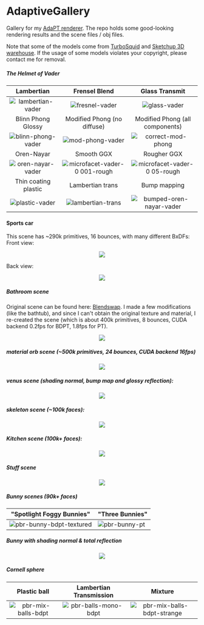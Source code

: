 # AdaptiveGallery
Gallery for my [AdaPT renderer](https://github.com/Enigmatisms/AdaPT). The repo holds some good-looking rendering results and the scene files / obj files.

Note that some of the models come from [TurboSquid](https://www.turbosquid.com/) and [Sketchup 3D warehouse](https://3dwarehouse.sketchup.com/). If the usage of some models violates your copyright, please contact me for removal.

##### The Helmet of Vader

|Lambertian|Frensel Blend|Glass Transmit|
|:---:|:---:|:---:|
|   ![lambertian-vader](https://github.com/Enigmatisms/AdaPT/assets/46109954/636774d9-d541-4561-aa56-80a4c5f7d2ba)|![fresnel-vader](https://github.com/Enigmatisms/AdaPT/assets/46109954/e1c70c7f-4ba5-49e2-be10-a8bdddf65fa1)|             ![glass-vader](https://github.com/Enigmatisms/AdaPT/assets/46109954/1156f1bf-5cb6-4ac8-b755-f616ec47670c)|
|Blinn Phong Glossy| Modified Phong (no diffuse)|Modified Phong (all components) |
|![blinn-phong-vader](https://github.com/Enigmatisms/AdaPT/assets/46109954/30a28f2b-9116-48a0-adcf-e6f2b28e8424)|![mod-phong-vader](https://github.com/Enigmatisms/AdaPT/assets/46109954/f5cb7540-d0f4-47fd-a3e2-774bc80e2432)|         ![correct-mod-phong](https://github.com/Enigmatisms/AdaPT/assets/46109954/dfa42a42-b5da-4f07-9656-aecd6e305976)|
|Oren-Nayar|Smooth GGX|Rougher GGX|
|![oren-nayar-vader](https://github.com/Enigmatisms/AdaptiveGallery/assets/46109954/36087bbf-d925-4d04-b2f1-faab4aeef6e6)|![microfacet-vader-0 001-rough](https://github.com/Enigmatisms/AdaptiveGallery/assets/46109954/63150d77-4510-48aa-975c-c7d3a71b4461)|![microfacet-vader-0 05-rough](https://github.com/Enigmatisms/AdaptiveGallery/assets/46109954/97c9c5eb-e575-4726-bc1c-144b71b0ad5d)|
|Thin coating plastic|Lambertian trans|Bump mapping|
|![plastic-vader](https://github.com/Enigmatisms/AdaptiveGallery/assets/46109954/05bb8045-929b-476f-9296-d99f0f92f810)|![lambertian-trans](https://github.com/Enigmatisms/AdaptiveGallery/assets/46109954/93849ff9-2570-48ea-a241-546ae1c4a9dd)|![bumped-oren-nayar-vader](https://github.com/Enigmatisms/AdaptiveGallery/assets/46109954/c375fc9e-38ec-4f72-a0aa-fbed22fe634c)|

#### Sports car

This scene has ~290k primitives, 16 bounces, with many different BxDFs:
Front view:
<p align="center"><img src="https://github.com/Enigmatisms/AdaPT/assets/46109954/b480b716-f6f2-4163-86d9-3b87591297de"/></p>

Back view:
<p align="center"><img src="https://github.com/Enigmatisms/AdaptiveGallery/assets/46109954/23b7c7a1-acc8-439f-a91a-903fdc28a381"/></p>

##### Bathroom scene

Original scene can be found here: [Blendswap](http://www.blendswap.com/blends/view/73937). I made a few modifications (like the bathtub), and since I can't obtain the original texture and material, I re-created the scene (which is about 400k primitives, 8 bounces, CUDA backend 0.2fps for BDPT, 1.8fps for PT).

<p align="center"><img src="https://github.com/Enigmatisms/AdaPT/assets/46109954/69272001-8acf-4196-9451-cfd4830e4067"/></p>

##### material orb scene (~500k primitives, 24 bounces, CUDA backend 16fps)

<p align="center"><img src="https://github.com/Enigmatisms/AdaPT/assets/46109954/79754d30-1ce6-4ab2-a382-42010ed7c5b5"/></p>

##### venus scene (shading normal, bump map and glossy reflection):

<p align="center"><img src="https://github.com/Enigmatisms/AdaptiveGallery/assets/46109954/e72cc048-c001-4d46-ae5f-828052c8cbfc"/></p>

##### skeleton scene (~100k faces):

<p align="center"><img src="https://github.com/Enigmatisms/AdaptiveGallery/assets/46109954/be8a9307-4dd6-43d8-a52e-eac666223203"/></p>

##### Kitchen scene (100k+ faces):

<p align="center"><img src="https://github.com/Enigmatisms/AdaPT/assets/46109954/4c891d25-70ce-4239-9c48-ddf72c72ad4d"/></p>

##### Stuff scene

<p align="center"><img src="https://github.com/Enigmatisms/AdaPT/assets/46109954/d91b93e4-3084-419d-a310-a5dbb11d77ea"/></p>

##### Bunny scenes (90k+ faces)

| "Spotlight Foggy Bunnies" | "Three Bunnies" |
| ------------------------- | --------------- |
|  ![pbr-bunny-bdpt-textured](https://github.com/Enigmatisms/AdaPT/assets/46109954/07f0b226-f94b-4862-8c8e-a9511b5eceeb)            |      ![pbr-bunny-pt](https://github.com/Enigmatisms/AdaPT/assets/46109954/6caee802-8933-4c96-8ca4-281065fe5cfe)           |

##### Bunny with shading normal & total reflection

<p align="center"><img src="https://github.com/Enigmatisms/AdaptiveGallery/assets/46109954/277c86e9-c407-4f14-9aa7-e8478878645b"/></p>

##### Cornell sphere

|Plastic ball|Lambertian Transmission|Mixture|
|:-:|:-:|:-:|
|![pbr-mix-balls-bdpt](https://github.com/Enigmatisms/AdaptiveGallery/assets/46109954/e0329c61-bd7a-4c9b-9c49-35731281b9f1)|![pbr-balls-mono-bdpt](https://github.com/Enigmatisms/AdaptiveGallery/assets/46109954/ca706645-6208-4105-bb0a-d596abc75a11)|![pbr-mix-balls-bdpt-strange](https://github.com/Enigmatisms/AdaptiveGallery/assets/46109954/6bb792f9-8c8a-4281-afe5-c7e9b5a76da3)|
